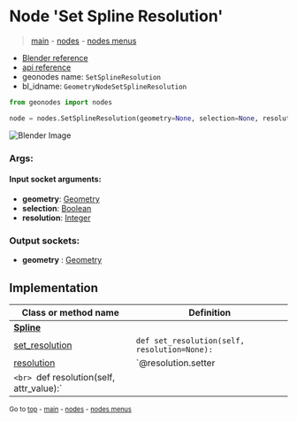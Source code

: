 # Node 'Set Spline Resolution'

> [main](../structure.md) - [nodes](nodes.md) - [nodes menus](nodes_menus.md)

- [Blender reference](https://docs.blender.org/manual/en/latest/modeling/geometry_nodes/curve/set_spline_resolution.html)
- [api reference](https://docs.blender.org/api/current/bpy.types.GeometryNodeSetSplineResolution.html)
- geonodes name: `SetSplineResolution`
- bl_idname: `GeometryNodeSetSplineResolution`

```python
from geonodes import nodes

node = nodes.SetSplineResolution(geometry=None, selection=None, resolution=None)
```

![Blender Image](https://docs.blender.org/manual/en/latest/_images/node-types_GeometryNodeSetSplineResolution.webp)

### Args:

#### Input socket arguments:

- **geometry**: [Geometry](Geometry.md)
- **selection**: [Boolean](Boolean.md)
- **resolution**: [Integer](Integer.md)

### Output sockets:

- **geometry** : [Geometry](Geometry.md)

## Implementation

| Class or method name | Definition |
|----------------------|------------|
| **[Spline](Spline.md)** |
| [set_resolution](Spline.md#set_resolution) | `def set_resolution(self, resolution=None):` |
| [resolution](Spline.md#resolution) | `@resolution.setter
`<br> `def resolution(self, attr_value):` |

<sub>Go to [top](#node-Set-Spline-Resolution) - [main](../structure.md) - [nodes](nodes.md) - [nodes menus](nodes_menus.md)</sub>

